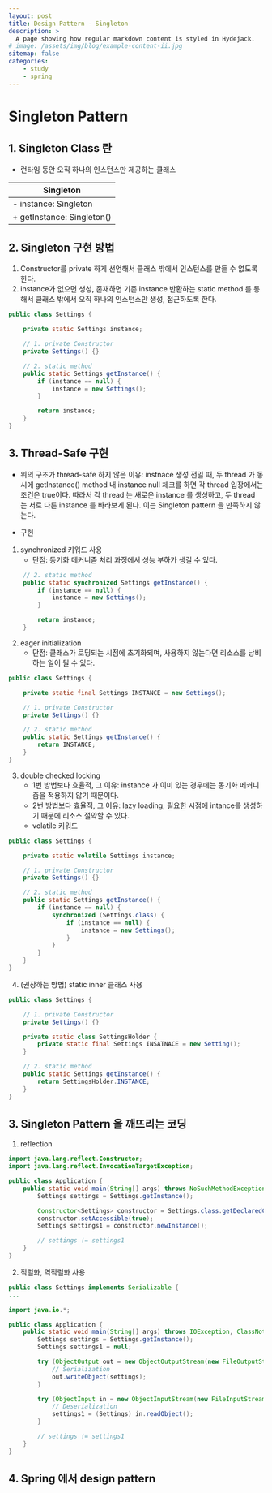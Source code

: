 ```yaml
---
layout: post
title: Design Pattern - Singleton
description: >
  A page showing how regular markdown content is styled in Hydejack.
# image: /assets/img/blog/example-content-ii.jpg
sitemap: false
categories: 
    - study
    - spring 
---
```



# Singleton Pattern

## 1. Singleton Class 란
* 런타임 동안 오직 하나의 인스턴스만 제공하는 클래스 

|Singleton|
|---------|
|- instance: Singleton|
|+ getInstance: Singleton()|


## 2. Singleton 구현 방법 
1. Constructor를 private 하게 선언해서 클래스 밖에서 인스턴스를 만들 수 없도록 한다. 
2. instance가 없으면 생성, 존재하면 기존 instance 반환하는 static method 를 통해서 클래스 밖에서 오직 하나의 인스턴스만 생성, 접근하도록 한다. 

```java:Settings.java 
public class Settings {

    private static Settings instance;

    // 1. private Constructor
    private Settings() {}

    // 2. static method 
    public static Settings getInstance() {
        if (instance == null) {
            instance = new Settings();
        }

        return instance;
    }
}
```

## 3. Thread-Safe 구현 
* 위의 구조가 thread-safe 하지 않은 이유: instnace 생성 전일 때, 두 thread 가 동시에 getInstance() method 내 instance null 체크를 하면 각 thread 입장에서는 조건은 true이다. 따라서 각 thread 는 새로운 instance 를 생성하고, 두 thread 는 서로 다른 instance 를 바라보게 된다. 이는 Singleton pattern 을 만족하지 않는다. 

* 구현 
1. synchronized 키워드 사용
    - 단점: 동기화 메커니즘 처리 과정에서 성능 부하가 생길 수 있다. 
```java
    // 2. static method 
    public static synchronized Settings getInstance() {
        if (instance == null) {
            instance = new Settings();
        }

        return instance;
    }

```

2. eager initialization 
    - 단점: 클래스가 로딩되는 시점에 초기화되며, 사용하지 않는다면 리소스를 낭비하는 일이 될 수 있다. 
```java 
public class Settings {

    private static final Settings INSTANCE = new Settings();

    // 1. private Constructor
    private Settings() {}

    // 2. static method 
    public static Settings getInstance() {
        return INSTANCE; 
    }
}
```

3. double checked locking 
    - 1번 방법보다 효율적, 그 이유: instance 가 이미 있는 경우에는 동기화 메커니즘을 적용하지 않기 때문이다. 
    - 2번 방법보다 효율적, 그 이유: lazy loading; 필요한 시점에 intance를 생성하기 때문에 리소스 절약할 수 있다. 
    - volatile 키워드
```java 
public class Settings {

    private static volatile Settings instance; 

    // 1. private Constructor
    private Settings() {}

    // 2. static method 
    public static Settings getInstance() {
        if (instance == null) {
            synchronized (Settings.class) {
                if (instance == null) {
                    instance = new Settings(); 
                }
            }
        }
    }
}
```


4. (권장하는 방법) static inner 클래스 사용 
```java 
public class Settings {

    // 1. private Constructor
    private Settings() {}

    private static class SettingsHolder {
        private static final Settings INSATNACE = new Setting(); 
    }

    // 2. static method 
    public static Settings getInstance() {
        return SettingsHolder.INSTANCE;
    }
}
```


## 3. Singleton Pattern 을 깨뜨리는 코딩 
1. reflection 
```java:Application.java 
import java.lang.reflect.Constructor;
import java.lang.reflect.InvocationTargetException;

public class Application {
    public static void main(String[] args) throws NoSuchMethodException, InvocationTargetException, InstantiationException {
        Settings settings = Settings.getInstance();

        Constructor<Settings> constructor = Settings.class.getDeclaredConstructor();
        constructor.setAccessible(true);
        Settings settings1 = constructor.newInstance();

        // settings != settings1
    }
}
```

2. 직렬화, 역직렬화 사용 

```java:Settings.java 
public class Settings implements Serializable {
...
```

```java:Application.java 
import java.io.*;

public class Application {
    public static void main(String[] args) throws IOException, ClassNotFoundException {
        Settings settings = Settings.getInstance();
        Settings settings1 = null;

        try (ObjectOutput out = new ObjectOutputStream(new FileOutputStream("settings.obj"))) {
            // Serialization
            out.writeObject(settings);
        }

        try (ObjectInput in = new ObjectInputStream(new FileInputStream("settings.obj"))) {
            // Deserialization
            settings1 = (Settings) in.readObject();
        }

        // settings != settings1 
    }
}
```



<!-- ## Note 

1. enum 을 사용하지 않고 싱글톤 패턴을 구현하는 방법은?
2. private 생성자와 static 메서드를 사용하는 방법의 단점은? 
3. enum을 사용해 싱글톤 패턴을 구현하는 방법의 장단점? 
4. static inner 클래스를 사용해 싱글톤 패턴 구현

-->


## 4. Spring 에서 design pattern 
